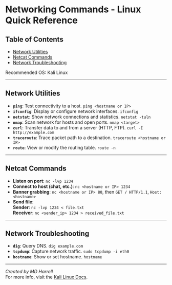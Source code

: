 # **Networking Commands - Linux Quick Reference**

## Table of Contents
- [Network Utilities](#network-utilities)
- [Netcat Commands](#netcat-commands)
- [Network Troubleshooting](#network-troubleshooting)

Recommended OS: Kali Linux

---

## Network Utilities

- **`ping`**: Test connectivity to a host.  `ping <hostname or IP>`
- **`ifconfig`**: Display or configure network interfaces.  `ifconfig`
- **`netstat`**: Show network connections and statistics.  `netstat -tuln`
- **`nmap`**: Scan network for hosts and open ports.  `nmap <target>`
- **`curl`**: Transfer data to and from a server (HTTP, FTP).  `curl -I http://example.com`
- **`traceroute`**: Trace packet path to a destination.  `traceroute <hostname or IP>`
- **`route`**: View or modify the routing table.  `route -n`

---

## Netcat Commands

- **Listen on port**:  `nc -lvp 1234`
- **Connect to host (chat, etc.)**:  `nc <hostname or IP> 1234`
- **Banner grabbing**:  `nc <hostname or IP> 80`, then `GET / HTTP/1.1`, `Host: <hostname>`
- **Send file**:  
  **Sender**:  `nc -lvp 1234 < file.txt`  
  **Receiver**:  `nc <sender_ip> 1234 > received_file.txt`

---

## Network Troubleshooting

- **`dig`**: Query DNS.  `dig example.com`
- **`tcpdump`**: Capture network traffic.  `sudo tcpdump -i eth0`
- **`hostname`**: Show or set hostname.  `hostname`

---

*Created by MD Harrell*  
For more info, visit the [Kali Linux Docs](https://www.kali.org/docs/).
